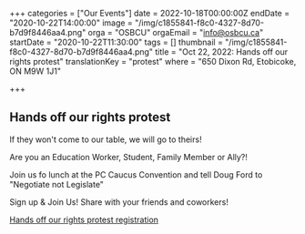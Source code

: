 +++
categories = ["Our Events"]
date = 2022-10-18T00:00:00Z
endDate = "2020-10-22T14:00:00"
image = "/img/c1855841-f8c0-4327-8d70-b7d9f8446aa4.png"
orga = "OSBCU"
orgaEmail = "info@osbcu.ca"
startDate = "2020-10-22T11:30:00"
tags = []
thumbnail = "/img/c1855841-f8c0-4327-8d70-b7d9f8446aa4.png"
title = "Oct 22, 2022: Hands off our rights protest"
translationKey = "protest"
where = "650 Dixon Rd, Etobicoke, ON M9W 1J1"

+++
## Hands off our rights protest

If they won't come to our table, we will go to theirs!

Are you an Education Worker, Student, Family Member or Ally?!

Join us fo lunch at the PC Caucus Convention and tell Doug Ford to  "Negotiate not Legislate"

Sign up & Join Us! Share with your friends and coworkers!

[Hands off our rights protest registration](https://www.cognitoforms.com/OSBCUCSCSO/handsoffourrightsprotestnetouchezpasànosdroits)
